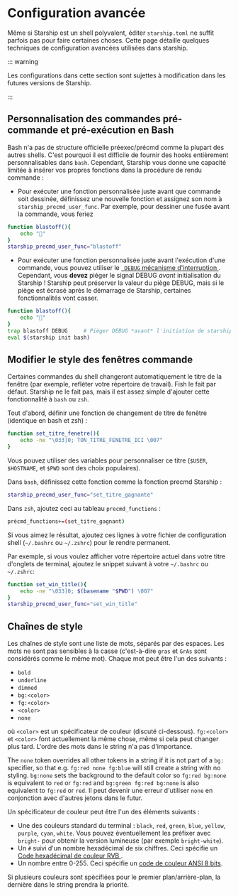 # Configuration avancée

Même si Starship est un shell polyvalent, éditer `starship.toml` ne suffit parfois pas pour faire certaines choses. Cette page détaille quelques techniques de configuration avancées utilisées dans starship.

::: warning

Les configurations dans cette section sont sujettes à modification dans les futures versions de Starship.

:::

## Personnalisation des commandes pré-commande et pré-exécution en Bash

Bash n'a pas de structure officielle préexec/précmd comme la plupart des autres shells. C'est pourquoi il est difficile de fournir des hooks entièrement personnalisables dans `bash`. Cependant, Starship vous donne une capacité limitée à insérer vos propres fonctions dans la procédure de rendu commande :

- Pour exécuter une fonction personnalisée juste avant que commande soit dessinée, définissez une nouvelle fonction et assignez son nom à `starship_precmd_user_func`. Par exemple, pour dessiner une fusée avant la commande, vous feriez

```bash
function blastoff(){
    echo "🚀"
}
starship_precmd_user_func="blastoff"
```

- Pour exécuter une fonction personnalisée juste avant l'exécution d'une commande, vous pouvez utiliser le [` DEBUG` mécanisme d'interruption ](https://jichu4n.com/posts/debug-trap-and-prompt_command-in-bash/). Cependant, vous **devez** piéger le signal DEBUG *avant* initialisation du Starship ! Starship peut préserver la valeur du piège DEBUG, mais si le piège est écrasé après le démarrage de Starship, certaines fonctionnalités vont casser.

```bash
function blastoff(){
    echo "🚀"
}
trap blastoff DEBUG     # Pièger DEBUG *avant* l'initiation de starship
eval $(starship init bash)
```

## Modifier le style des fenêtres commande

Certaines commandes du shell changeront automatiquement le titre de la fenêtre (par exemple, refléter votre répertoire de travail). Fish le fait par défaut. Starship ne le fait pas, mais il est assez simple d'ajouter cette fonctionnalité à `bash` ou `zsh`.

Tout d'abord, définir une fonction de changement de titre de fenêtre (identique en bash et zsh) :

```bash
function set_titre_fenetre(){
    echo -ne "\033]0; TON_TITRE_FENETRE_ICI \007"
}
```

Vous pouvez utiliser des variables pour personnaliser ce titre (`$USER`, `$HOSTNAME`, et `$PWD` sont des choix populaires).

Dans `bash`, définissez cette fonction comme la fonction precmd Starship :

```bash
starship_precmd_user_func="set_titre_gagnante"
```

Dans `zsh`, ajoutez ceci au tableau `precmd_functions` :

```bash
précmd_functions+=(set_titre_gagnant)
```

Si vous aimez le résultat, ajoutez ces lignes à votre fichier de configuration shell (`~/.bashrc` ou `~/.zshrc`) pour le rendre permanent.

Par exemple, si vous voulez afficher votre répertoire actuel dans votre titre d'onglets de terminal, ajoutez le snippet suivant à votre `~/.bashrc` ou `~/.zshrc`:

```bash
function set_win_title(){
    echo -ne "\033]0; $(basename "$PWD") \007"
}
starship_precmd_user_func="set_win_title"
```

## Chaînes de style

Les chaînes de style sont une liste de mots, séparés par des espaces. Les mots ne sont pas sensibles à la casse (c'est-à-dire `gras` et `GrAs` sont considérés comme le même mot). Chaque mot peut être l'un des suivants :

  - `bold`
  - `underline`
  - `dimmed`
  - `bg:<color>`
  - `fg:<color>`
  - `<color>`
  - `none`

où `<color>` est un spécificateur de couleur (discuté ci-dessous). `fg:<color>` et `<color>` font actuellement la même chose, même si cela peut changer plus tard. L'ordre des mots dans le string n'a pas d'importance.

The `none` token overrides all other tokens in a string if it is not part of a `bg:` specifier, so that e.g. `fg:red none fg:blue` will still create a string with no styling. `bg:none`  sets the background to the default color so `fg:red bg:none` is equivalent to `red` or `fg:red` and `bg:green fg:red bg:none` is also equivalent to `fg:red` or `red`. Il peut devenir une erreur d'utiliser `none` en conjonction avec d'autres jetons dans le futur.

Un spécificateur de couleur peut être l'un des éléments suivants :

 - Une des couleurs standard du terminal : `black`, `red`, `green`, `blue`, `yellow`, `purple`, `cyan`, `white`. Vous pouvez éventuellement les préfixer avec `bright-` pour obtenir la version lumineuse (par exemple `bright-white`).
 - Un `#` suivi d'un nombre hexadécimal de six chiffres. Ceci spécifie un [ Code hexadécimal de couleur RVB ](https://www.w3schools.com/colors/colors_hexadecimal.asp).
 - Un nombre entre 0-255. Ceci spécifie un [code de couleur ANSI 8 bits](https://i.stack.imgur.com/KTSQa.png).

Si plusieurs couleurs sont spécifiées pour le premier plan/arrière-plan, la dernière dans le string prendra la priorité.

